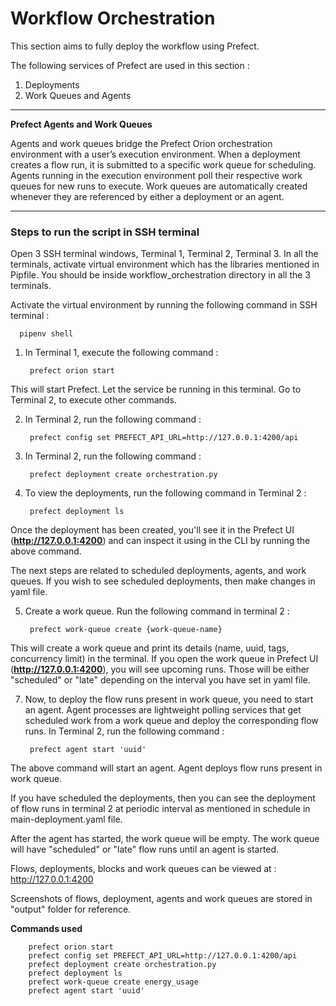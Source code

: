 # Workflow Orchestration

This section aims to fully deploy the workflow using Prefect. 

The following services of Prefect are used in this section : 

1. Deployments
2. Work Queues and Agents

***********************************************************************************************************************************************************************

**Prefect Agents and Work Queues**

Agents and work queues bridge the Prefect Orion orchestration environment with a user’s execution environment. When a deployment creates a flow run, it is submitted to a specific work queue for scheduling. Agents running in the execution environment poll their respective work queues for new runs to execute. Work queues are automatically created whenever they are referenced by either a deployment or an agent.

***********************************************************************************************************************************************************************

### Steps to run the script in SSH terminal

Open 3 SSH terminal windows, Terminal 1, Terminal 2, Terminal 3. In all the terminals, activate virtual environment which has the libraries mentioned in Pipfile. You should be inside workflow_orchestration directory in all the 3 terminals.

Activate the virtual environment by running the following command in SSH terminal :

      pipenv shell

1. In Terminal 1, execute the following command : 

        
        prefect orion start

This will start Prefect. Let the service be running in this terminal. Go to Terminal 2, to execute other commands.

2. In Terminal 2, run the following command : 

        prefect config set PREFECT_API_URL=http://127.0.0.1:4200/api

3. In Terminal 2, run the following command :

        prefect deployment create orchestration.py

4. To view the deployments, run the following command in Terminal 2 :

        prefect deployment ls

Once the deployment has been created, you'll see it in the Prefect UI (**http://127.0.0.1:4200**) and can inspect it using in the CLI by running the above command.

The next steps are related to scheduled deployments, agents, and work queues. If you wish to see scheduled deployments, then make changes in yaml file. 

5. Create a work queue. Run the following command in terminal 2 :

        prefect work-queue create {work-queue-name}

This will create a work queue and print its details (name, uuid, tags, concurrency limit) in the terminal. If you open the work queue in Prefect UI (**http://127.0.0.1:4200**), you will see upcoming runs. Those will be either "scheduled" or "late" depending on the interval you have set in yaml file. 

7. Now, to deploy the flow runs present in work queue, you need to start an agent. Agent processes are lightweight polling services that get scheduled work from a work queue and deploy the corresponding flow runs. In Terminal 2, run the following command : 

        prefect agent start 'uuid'
   

The above command will start an agent. Agent deploys flow runs present in work queue. 

If you have scheduled the deployments, then you can see the deployment of flow runs in terminal 2 at periodic interval as mentioned in schedule in main-deployment.yaml file.

After the agent has started, the work queue will be empty. The work queue will have "scheduled" or "late" flow runs until an agent is started.

Flows, deployments, blocks and work queues can be viewed at : http://127.0.0.1:4200

Screenshots of flows, deployment, agents and work queues are stored in "output" folder for reference.

 
**Commands used**

        prefect orion start
        prefect config set PREFECT_API_URL=http://127.0.0.1:4200/api
        prefect deployment create orchestration.py
        prefect deployment ls
        prefect work-queue create energy_usage
        prefect agent start 'uuid'

